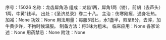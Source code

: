序号：15026
名称：龙齿犀角汤
组成：龙齿1两，犀角1两（镑），前胡（去芦头）1两，牛黄1钱半。
出处：《圣济总录》卷二十八。
主治：伤寒刚痓，通身壮热。
加减：None
功效：None
用法用量：每服5钱匕，水1盏半，煎至8分，去滓，加牛黄少许，不拘时候温服。
制备方法：将3味为粗末。
临床应用：None
各家论述：None
用药禁忌：None
附注：None
